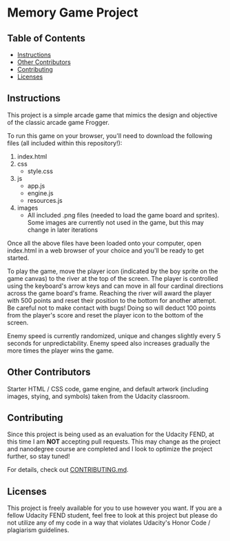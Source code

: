 # Memory Game Project

## Table of Contents

* [Instructions](#instructions)
* [Other Contributors](#other-contributors)
* [Contributing](#contributing)
* [Licenses](#licenses)

## Instructions

This project is a simple arcade game that mimics the design and objective of the classic arcade game Frogger. 

To run this game on your browser, you'll need to download the following files (all included within this repository!):
1. index.html
2. css
   * style.css
3. js
   * app.js
   * engine.js
   * resources.js
4. images 
   * All included .png files (needed to load the game board and sprites). Some images are currently not used in the game, but this may change in later iterations

Once all the above files have been loaded onto your computer, open index.html in a web browser of your choice and you'll be ready to get started.

To play the game, move the player icon (indicated by the boy sprite on the game canvas) to the river at the top of the screen. The player is controlled using the keyboard's arrow keys and can move in all four cardinal directions across the game board's frame. Reaching the river will award the player with 500 points and reset their position to the bottom for another attempt. Be careful not to make contact with bugs! Doing so will deduct 100 points from the player's score and reset the player icon to the bottom of the screen.

Enemy speed is currently randomized, unique and changes slightly every 5 seconds for unpredictability. Enemy speed also increases gradually the more times the player wins the game.

## Other Contributors

Starter HTML / CSS code, game engine, and default artwork (including images, stying, and symbols) taken from the Udacity classroom. 

## Contributing

Since this project is being used as an evaluation for the Udacity FEND, at this time I am **NOT** accepting pull requests. This may change as the project and nanodegree course are completed and I look to optimize the project further, so stay tuned!

For details, check out [CONTRIBUTING.md](CONTRIBUTING.md).

## Licenses

This project is freely available for you to use however you want. If you are a fellow Udacity FEND student, feel free to look at this project but please do not utilize any of my code in a way that violates Udacity's Honor Code / plagiarism guidelines.

